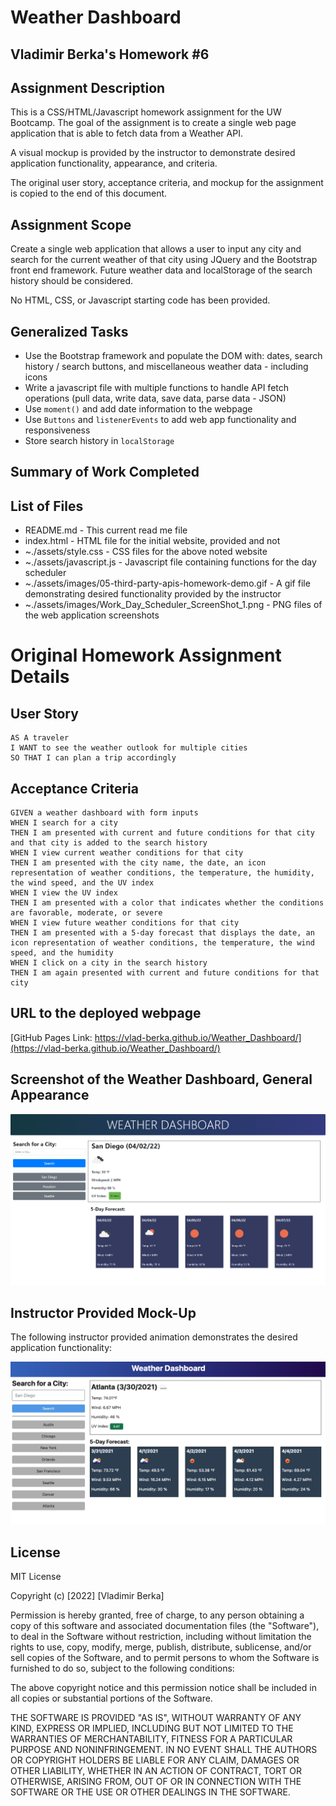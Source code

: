 # Weather Dashboard 
## Vladimir Berka's Homework #6

## Assignment Description
This is a CSS/HTML/Javascript homework assignment for the UW Bootcamp. The goal of the assignment is to create a single web page application that is able to fetch data from a Weather API. 

A visual mockup is provided by the instructor to demonstrate desired application functionality, appearance, and criteria.

The original user story, acceptance criteria, and mockup for the assignment is copied to the end of this document.

## Assignment Scope
Create a single web application that allows a user to input any city and search for the current weather of that city using JQuery and the Bootstrap front end framework. Future weather data and localStorage of the search history should be considered. 

No HTML, CSS, or Javascript starting code has been provided.

## Generalized Tasks
- Use the Bootstrap framework and populate the DOM with: dates, search history / search buttons, and miscellaneous weather data - including icons
- Write a javascript file with multiple functions to handle API fetch operations (pull data, write data, save data, parse data - JSON)  
- Use `moment()` and add date information to the webpage
- Use `Buttons` and `listenerEvents` to add web app functionality and responsiveness
- Store search history in `localStorage`

## Summary of Work Completed


## List of Files
* README.md - This current read me file
* index.html - HTML file for the initial website, provided and not 
* ~./assets/style.css - CSS files for the above noted website 
* ~./assets/javascript.js - Javascript file containing functions for the day scheduler
* ~./assets/images/05-third-party-apis-homework-demo.gif - A gif file demonstrating desired functionality provided by the instructor
* ~./assets/images/Work_Day_Scheduler_ScreenShot_1.png - PNG files of the web application screenshots

# Original Homework Assignment Details

## User Story

```
AS A traveler
I WANT to see the weather outlook for multiple cities
SO THAT I can plan a trip accordingly
```

## Acceptance Criteria

```
GIVEN a weather dashboard with form inputs
WHEN I search for a city
THEN I am presented with current and future conditions for that city and that city is added to the search history
WHEN I view current weather conditions for that city
THEN I am presented with the city name, the date, an icon representation of weather conditions, the temperature, the humidity, the wind speed, and the UV index
WHEN I view the UV index
THEN I am presented with a color that indicates whether the conditions are favorable, moderate, or severe
WHEN I view future weather conditions for that city
THEN I am presented with a 5-day forecast that displays the date, an icon representation of weather conditions, the temperature, the wind speed, and the humidity
WHEN I click on a city in the search history
THEN I am again presented with current and future conditions for that city
```

## URL to the deployed webpage

[GitHub Pages Link: https://vlad-berka.github.io/Weather_Dashboard/](https://vlad-berka.github.io/Weather_Dashboard/)

## Screenshot of the Weather Dashboard, General Appearance

![Vladimir Berka's Weather Dashboard](./assets/images/Weather_Dashboard_ScreenShot_1.png "Weather Dashboard")

## Instructor Provided Mock-Up

The following instructor provided animation demonstrates the desired application functionality:

![The weather app includes a search option, a list of cities, and a five-day forecast and current weather conditions for Atlanta.](./assets/images/06-server-side-apis-homework-demo.png)

## License
MIT License

Copyright (c) [2022] [Vladimir Berka]

Permission is hereby granted, free of charge, to any person obtaining a copy
of this software and associated documentation files (the "Software"), to deal
in the Software without restriction, including without limitation the rights
to use, copy, modify, merge, publish, distribute, sublicense, and/or sell
copies of the Software, and to permit persons to whom the Software is
furnished to do so, subject to the following conditions:

The above copyright notice and this permission notice shall be included in all
copies or substantial portions of the Software.

THE SOFTWARE IS PROVIDED "AS IS", WITHOUT WARRANTY OF ANY KIND, EXPRESS OR
IMPLIED, INCLUDING BUT NOT LIMITED TO THE WARRANTIES OF MERCHANTABILITY,
FITNESS FOR A PARTICULAR PURPOSE AND NONINFRINGEMENT. IN NO EVENT SHALL THE
AUTHORS OR COPYRIGHT HOLDERS BE LIABLE FOR ANY CLAIM, DAMAGES OR OTHER
LIABILITY, WHETHER IN AN ACTION OF CONTRACT, TORT OR OTHERWISE, ARISING FROM,
OUT OF OR IN CONNECTION WITH THE SOFTWARE OR THE USE OR OTHER DEALINGS IN THE
SOFTWARE.